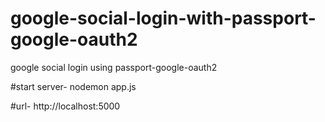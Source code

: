 # google-social-login-with-passport-google-oauth2
google social login using passport-google-oauth2

#start server- nodemon app.js

#url- http://localhost:5000

